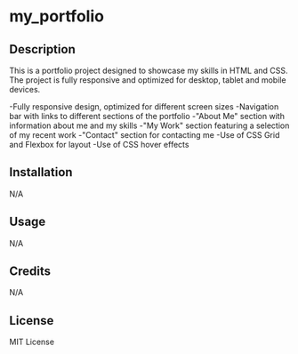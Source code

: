 # my_portfolio

## Description
This is a portfolio project designed to showcase my skills in HTML and CSS. The project is fully responsive and optimized for desktop, tablet and mobile devices.

-Fully responsive design, optimized for different screen sizes
-Navigation bar with links to different sections of the portfolio
-"About Me" section with information about me and my skills
-"My Work" section featuring a selection of my recent work
-"Contact" section for contacting me
-Use of CSS Grid and Flexbox for layout
-Use of CSS hover effects 


## Installation

N/A

## Usage

N/A

## Credits

N/A

## License

MIT License

